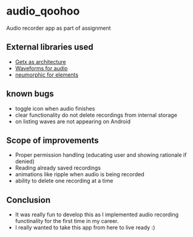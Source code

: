 # audio_qoohoo

Audio recorder app as part of assignment

## External libraries used

- [Getx as architecture](https://pub.dev/packages/get)
- [Waveforms for audio](https://pub.dev/packages/audio_waveforms)
- [neumorphic for elements](https://pub.dev/packages/flutter_neumorphic)

## known bugs

- toggle icon when audio finishes
- clear functionality do not delete recordings from internal storage
- on listing waves are not appearing on Android

## Scope of improvements

- Proper permission handling (educating user and showing rationale if denied)
- Reading already saved recordings
- animations like ripple when audio is being recorded
- ability to delete one recording at a time

## Conclusion

- It was really fun to develop this as I implemented audio recording functinality for the first time in my career. 
- I really wanted to take this app from here to live ready :)
